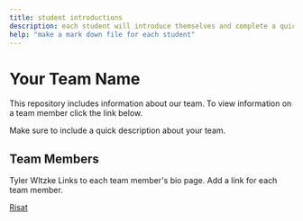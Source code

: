 ```yaml
---
title: student introductions
description: each student will introduce themselves and complete a quick bio
help: "make a mark down file for each student"
---
```


# Your Team Name

This repository includes information about our team. To view information on a team member click the link below.

Make sure to include a quick description about your team.

## Team Members
Tyler WItzke
Links to each team member's bio page. Add a link for each team member.

[Risat](/risat.md)